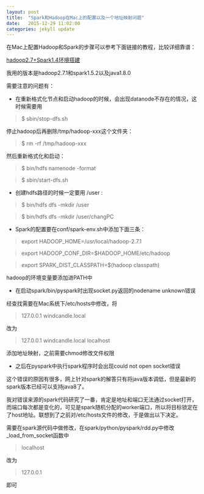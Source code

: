 ```yaml
---
layout: post
title:  "Spark和Hadoop在Mac上的配置以及一个地址映射问题"
date:   2015-12-29 11:02:00
categories: jekyll update
---
```


在Mac上配置Hadoop和Spark的步骤可以参考下面链接的教程，比较详细靠谱：

[hadoop2.7+Spark1.4环境搭建][hadoop&spark]

我用的版本是hadoop2.7.1和spark1.5.2以及java1.8.0

需要注意的问题有：

* 在重新格式化节点和启动hadoop的时候，会出现datanode不存在的情况，这时候需要用

> $ sbin/stop-dfs.sh

停止hadoop后再删除/tmp/hadoop-xxx这个文件夹：

> $ rm -rf /tmp/hadoop-xxx

然后重新格式化和启动：

> $ bin/hdfs namenode -format

> $ sbin/start-dfs.sh

* 创建hdfs路径的时候一定要用 /user :

> $ bin/hdfs dfs -mkdir /user

> $ bin/hdfs dfs -mkdir /user/changPC

* Spark的配置要在conf/spark-env.sh中添加下面三条：

> export HADOOP_HOME=/usr/local/hadoop-2.7.1

> export HADOOP_CONF_DIR=$HADOOP_HOME/etc/hadoop

> export SPARK_DIST_CLASSPATH=$(hadoop classpath)

hadoop的环境变量要添加进PATH中

* 在启动spark/bin/pyspark时出现socket.py返回的nodename unknown错误

经查找需要在Mac系统下/etc/hosts中修改，将

> 127.0.0.1       windcandle.local

改为

> 127.0.0.1       windcandle.local localhost

添加地址映射，之前需要chmod修改文件权限

* 之后在pyspark中执行spark程序时会出现could not open socket错误

这个错误的原因有很多，网上针对spark的解答只有将java版本调低，但是最新的spark版本已经可以支持java8了。

我对错误来源的spark代码研究了一番，肯定是地址和端口无法通过socket打开，而端口每次都是变化的，可见是spark随机分配的worker端口，所以将目标锁定在了host地址。联想到了之前对/etc/hosts文件的修改，于是做出以下决定。

需要在spark源代码中做修改，在spark/python/pyspark/rdd.py中修改_load_from_socket函数中

> localhost

改为

> 127.0.0.1

即可

[hadoop&spark]: http://my.oschina.net/laigous/blog/478438